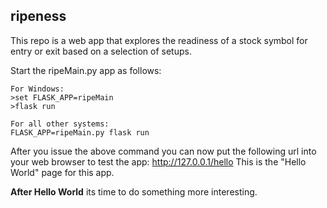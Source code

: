 
## ripeness

This repo is a web app that explores the readiness of a stock symbol for entry or exit based on a selection of setups.

Start the ripeMain.py app as follows:
```
For Windows:
>set FLASK_APP=ripeMain
>flask run

For all other systems:
FLASK_APP=ripeMain.py flask run
```

After you issue the above command you can now put the following url into your web browser to test the app:
http://127.0.0.1/hello
This is the "Hello World" page for this app.

<b>After Hello World</b> its time to do something more interesting. 